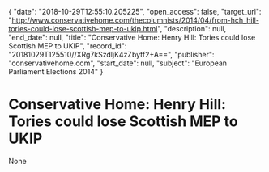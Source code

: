 {
  "date": "2018-10-29T12:55:10.205225", 
  "open_access": false, 
  "target_url": "http://www.conservativehome.com/thecolumnists/2014/04/from-hch_hill-tories-could-lose-scottish-mep-to-ukip.html", 
  "description": null, 
  "end_date": null, 
  "title": "Conservative Home: Henry Hill: Tories could lose Scottish MEP to UKIP", 
  "record_id": "20181029T125510//XRg7kSzdljK4zZbytf2+A==", 
  "publisher": "conservativehome.com", 
  "start_date": null, 
  "subject": "European Parliament Elections 2014"
}

# Conservative Home: Henry Hill: Tories could lose Scottish MEP to UKIP

None